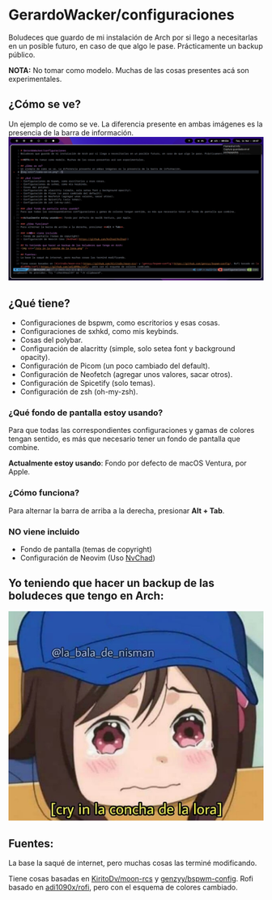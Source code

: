 # GerardoWacker/configuraciones
Boludeces que guardo de mi instalación de Arch por si llego a necesitarlas en un posible futuro, en caso de que algo le pase. Prácticamente un backup público.

**NOTA:** No tomar como modelo. Muchas de las cosas presentes acá son experimentales.

## ¿Cómo se ve?
Un ejemplo de como se ve. La diferencia presente en ambas imágenes es la presencia de la barra de información.
<img src="/como-se-ve.png" />

## ¿Qué tiene?
- Configuraciones de bspwm, como escritorios y esas cosas.
- Configuraciones de sxhkd, como mis keybinds.
- Cosas del polybar.
- Configuración de alacritty (simple, solo setea font y background opacity).
- Configuración de Picom (un poco cambiado del default).
- Configuración de Neofetch (agregar unos valores, sacar otros).
- Configuración de Spicetify (solo temas).
- Configuración de zsh (oh-my-zsh).

### ¿Qué fondo de pantalla estoy usando?
Para que todas las correspondientes configuraciones y gamas de colores tengan sentido, es más que necesario tener un fondo de pantalla que combine.

**Actualmente estoy usando**: Fondo por defecto de macOS Ventura, por Apple.

### ¿Cómo funciona?
Para alternar la barra de arriba a la derecha, presionar **Alt + Tab**.

### **NO** viene incluido
- Fondo de pantalla (temas de copyright)
- Configuración de Neovim (Uso [NvChad](https://github.com/NvChad/NvChad))

## Yo teniendo que hacer un backup de las boludeces que tengo en Arch:
<img src="/cry in la concha de la lora.png" />

## Fuentes:
La base la saqué de internet, pero muchas cosas las terminé modificando.

Tiene cosas basadas en [KiritoDv/moon-rcs](https://github.com/KiritoDv/moon-rcs) y [genzyy/bspwm-config](https://github.com/genzyy/bspwm-config). Rofi basado en [adi1090x/rofi](https://github.com/adi1090x/rofi), pero con el esquema de colores cambiado.
